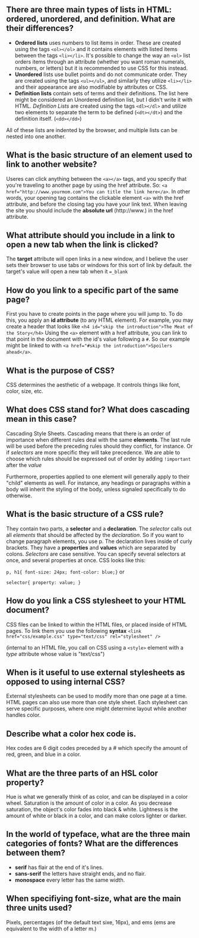 ##  There are three main types of lists in HTML: ordered, unordered, and definition. What are their differences?

* **Ordered lists** uses numbers to list items in order. These are created using the tags `<ol></ol>` and it contains elements with listed items between the tags `<li></li>`. It's possible to change the way an `<ol>` list orders items through an attribute (whether you want roman numerals, numbers, or letters) but it is recommended to use CSS for this instead.
* **Unordered** lists use bullet points and do not communicate order. They are created using the tags `<ul></ul>`, and similarly they utilize `<li></li>` and their appearance are also modifiable by attributes or CSS.
* **Definition lists** contain sets of terms and their definitions. The list here  might be considered an Unordered definition list, but I didn't write it with HTML. *Definition Lists* are created using the tags `<dl></dl>` and utilize two elements to separate the term to be defined (`<dt></dt>`) and the definition itself. (`<dd></dd>`)

All of these lists are indented by the browser, and multiple lists can be nested into one another.

##  What is the basic structure of an element used to link to another website?

Useres can click anything between the `<a></a>` tags, and you specify that you're traveling to another page by using the href attribute. So: `<a href="http://www.yourmom.com">You can title the link here</a>`. In other words, your opening tag contains the clickable element `<a>` with the href attribute, and before the closing tag you have your link text. When leaving the site you should include the **absolute url** (http://www.) in the href attribute.

##  What attribute should you include in a link to open a new tab when the link is clicked?

The **target** attribute will open links in a new window, and I believe the user sets their browser to use tabs or windows for this sort of link by default. the target's value will open a new tab when it `=_blank`

##  How do you link to a specific part of the same page?

First you have to create points in the page where you will jump to. To do this, you apply an **id attribute** (to any HTML element). For example, you may create a header that looks like `<h4 id="skip the introduction">The Meat of the Story</h4>`
Using the `<a>` element with a href attribute, you can link to that point in the document with the id's value following a `#`. So our example might be linked to with `<a href="#skip the introduction">Spoilers ahead</a>`.

##  What is the purpose of CSS?
CSS determines the aesthetic of a webpage. It controls things like font, color, size, etc.

##  What does CSS stand for? What does cascading mean in this case?

Cascading Style Sheets. Cascading means that there is an order of importance when different rules deal with the same **elements**. The last rule will be used before the preceding rules should they conflict, for instance. Or if *selectors* are more specific they will take precedence. We are able to choose which rules should be expressed out of order by adding `!important` after the *value*

Furthermore, properties applied to one element will generally apply to their "child" elements as well. For instance, any headings or paragraphs within a body will inherit the styling of the body, unless signaled specifically to do otherwise.

##  What is the basic structure of a CSS rule?

They contain two parts, a **selector** and a **declaration**. The *selector* calls out all *elements* that should be affected by the *declaration*. So if you want to change paragraph elements, you use p. The declaration lives inside of curly brackets. They have a **properties** and **values** which are separated by colons. *Selectors* are case sensitive. You can specify several selectors at once, and several properties at once. CSS looks like this:

`p, h1{
    font-size: 24px;
    font-color: blue;}`
or

`selector{
  property: value;
  }`

##  How do you link a CSS stylesheet to your HTML document?

CSS files can be linked to within the HTML files, or placed inside of HTML pages.
To link them you use the following **syntax**
`<link href="css/example.css" type="text/css" rel="stylesheet" />`

(internal to an HTML file, you call on CSS using a `<style>` element with a *type* attribute whose value is "text/css")

##  When is it useful to use external stylesheets as opposed to using internal CSS?

External stylesheets can be used to modify more than one page at a time. HTML pages can also use more than one style sheet.
Each stylesheet can serve specific purposes, where one might determine layout while another handles color.

##  Describe what a color hex code is.

Hex codes are 6 digit codes preceded by a # which specify the amount of red, green, and blue in a color.

##  What are the three parts of an HSL color property?

Hue is what we generally think of as color, and can be displayed in a color wheel. Saturation is the amount of color in a color. As you decrease saturation, the object's color fades into black & white. Lightness is the amount of white or black in a color, and can make colors lighter or darker.

##  In the world of typeface, what are the three main categories of fonts? What are the differences between them?

* **serif** has flair at the end of it's lines.
* **sans-serif** the letters have straight ends, and no flair.
* **monospace** every letter has the same width.

##  When specifiying font-size, what are the main three units used?

Pixels, percentages (of the default text sixe, 16px), and ems (ems are equivalent to the width of a letter m.)
